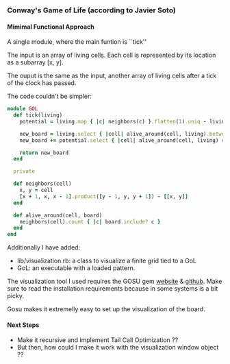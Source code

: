 ### Conway's Game of Life (according to Javier Soto)

#### Mimimal Functional Approach

A single module, where the main funtion is ``tick''

The input is an array of living cells. Each cell is represented by its location as a subarray [x, y].

The ouput is the same as the input, another array of living cells after a tick of the clock has passed.

The code couldn't be simpler:

```ruby
module GOL
  def tick(living)
    potential = living.map { |c| neighbors(c) }.flatten(1).uniq - living

    new_board = living.select { |cell| alive_around(cell, living).between?(2, 3) }
    new_board += potential.select { |cell| alive_around(cell, living) == 3 }

    return new_board
  end

  private

  def neighbors(cell)
    x, y = cell
    [x + 1, x, x - 1].product([y - 1, y, y + 1]) - [[x, y]]
  end

  def alive_around(cell, board)
    neighbors(cell).count { |c| board.include? c }
  end
end
```

Additionally I have added:

- lib/visualization.rb: a class to visualize a finite grid tied to a GoL
- GoL: an executable with a loaded pattern.

The visualization tool I used requires the GOSU gem [website](http://www.libgosu.org/) & [github](https://github.com/jlnr/gosu). Make sure to read the installation requirements because in some systems is a bit picky.

Gosu makes it extremelly easy to set up the visualization of the board.

#### Next Steps

- Make it recursive and implement Tail Call Optimization ??
- But then, how could I make it work with the visualization window object ??

